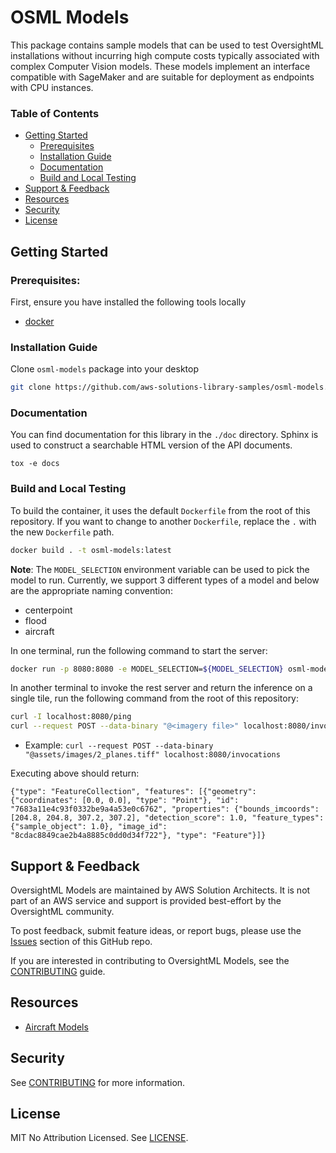# OSML Models

This package contains sample models that can be used to test OversightML installations without incurring high compute costs typically associated with complex Computer Vision models. These models implement an interface compatible with SageMaker and are suitable for deployment as endpoints with CPU instances.

### Table of Contents
* [Getting Started](#getting-started)
    * [Prerequisites](#prerequisites)
    * [Installation Guide](#installation-guide)
    * [Documentation](#documentation)
    * [Build and Local Testing](#build-and-local-testing)
* [Support & Feedback](#support--feedback)
* [Resources](#resources)
* [Security](#security)
* [License](#license)


## Getting Started
### Prerequisites:

First, ensure you have installed the following tools locally

- [docker](https://nodejs.org/en)

### Installation Guide

Clone `osml-models` package into your desktop

```sh
git clone https://github.com/aws-solutions-library-samples/osml-models.git
```


### Documentation

You can find documentation for this library in the `./doc` directory. Sphinx is used to construct a searchable HTML
version of the API documents.

```shell
tox -e docs
```

### Build and Local Testing

To build the container, it uses the default `Dockerfile` from the root of this repository. If you want to change to another `Dockerfile`, replace the `.` with the new `Dockerfile` path.
```bash
docker build . -t osml-models:latest
```

**Note**: The `MODEL_SELECTION` environment variable can be used to pick the model to run. Currently, we support 3 different types of a model and below are the appropriate naming convention:

- centerpoint
- flood
- aircraft

In one terminal, run the following command to start the server:
```bash
docker run -p 8080:8080 -e MODEL_SELECTION=${MODEL_SELECTION} osml-models:latest
```

In another terminal to invoke the rest server and return the inference on a single tile, run the following command from the root of this repository:

```bash
curl -I localhost:8080/ping
curl --request POST --data-binary "@<imagery file>" localhost:8080/invocations
```
- Example: `curl --request POST --data-binary "@assets/images/2_planes.tiff" localhost:8080/invocations`

Executing above should return:

```
{"type": "FeatureCollection", "features": [{"geometry": {"coordinates": [0.0, 0.0], "type": "Point"}, "id": "7683a11e4c93f0332be9a4a53e0c6762", "properties": {"bounds_imcoords": [204.8, 204.8, 307.2, 307.2], "detection_score": 1.0, "feature_types": {"sample_object": 1.0}, "image_id": "8cdac8849cae2b4a8885c0dd0d34f722"}, "type": "Feature"}]}
```

## Support & Feedback

OversightML Models are maintained by AWS Solution Architects.
It is not part of an AWS service and support is provided best-effort by the OversightML community.

To post feedback, submit feature ideas, or report bugs, please use the [Issues](https://github.com/aws-solutions-library-samples/osml-models/issues) section of this GitHub repo.

If you are interested in contributing to OversightML Models, see the [CONTRIBUTING](CONTRIBUTING.md) guide.

## Resources

- [Aircraft Models](https://www.cosmiqworks.org/rareplanes/)

## Security

See [CONTRIBUTING](CONTRIBUTING.md#security-issue-notifications) for more information.

## License

MIT No Attribution Licensed. See [LICENSE](LICENSE).
